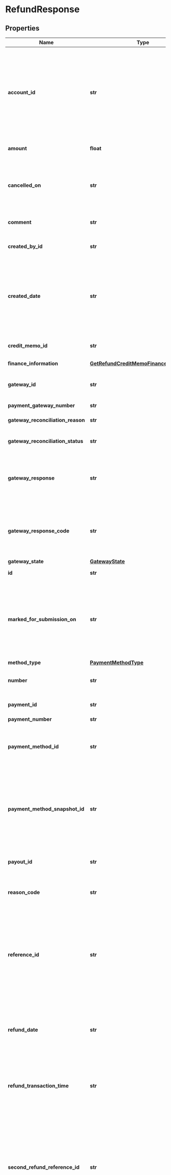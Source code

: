 # RefundResponse


## Properties

Name | Type | Description | Notes
------------ | ------------- | ------------- | -------------
**account_id** | **str** | The ID of the account associated with this refund. Zuora associates the refund automatically with the account from the associated payment or credit memo.  | [optional] 
**amount** | **float** | The total amount of the refund.  | [optional] 
**cancelled_on** | **str** | The date and time when the refund was cancelled, in &#x60;yyyy-mm-dd hh:mm:ss&#x60; format.  | [optional] 
**comment** | **str** | Comments about the refund.  | [optional] 
**created_by_id** | **str** | The ID of the Zuora user who created the refund.  | [optional] 
**created_date** | **str** | The date and time when the refund was created, in &#x60;yyyy-mm-dd hh:mm:ss&#x60; format. For example, 2017-03-01 15:31:10.  | [optional] 
**credit_memo_id** | **str** | The ID of the credit memo that is refunded.  | [optional] 
**finance_information** | [**GetRefundCreditMemoFinanceInformation**](GetRefundCreditMemoFinanceInformation.md) |  | [optional] 
**gateway_id** | **str** | The ID of the gateway instance that processes the refund.  | [optional] 
**payment_gateway_number** | **str** |  | [optional] 
**gateway_reconciliation_reason** | **str** | The reason of gateway reconciliation.  | [optional] 
**gateway_reconciliation_status** | **str** | The status of gateway reconciliation.  | [optional] 
**gateway_response** | **str** | The message returned from the payment gateway for the refund. This message is gateway-dependent.  | [optional] 
**gateway_response_code** | **str** | The code returned from the payment gateway for the refund. This code is gateway-dependent.  | [optional] 
**gateway_state** | [**GatewayState**](GatewayState.md) |  | [optional] 
**id** | **str** | The ID of the refund.  | [optional] 
**marked_for_submission_on** | **str** | The date and time when a refund was marked and waiting for batch submission to the payment process, in &#x60;yyyy-mm-dd hh:mm:ss&#x60; format.  | [optional] 
**method_type** | [**PaymentMethodType**](PaymentMethodType.md) |  | [optional] 
**number** | **str** | The unique identification number of the refund.  | [optional] 
**payment_id** | **str** | The ID of the payment that is refunded.  | [optional] 
**payment_number** | **str** |  | [optional] 
**payment_method_id** | **str** | The unique ID of the payment method that the customer used to make the refund.  | [optional] 
**payment_method_snapshot_id** | **str** | The unique ID of the payment method snapshot, which is a copy of the particular payment method used in a transaction.  | [optional] 
**payout_id** | **str** | The payout ID of the refund from the gateway side.  | [optional] 
**reason_code** | **str** | A code identifying the reason for the transaction.  | [optional] 
**reference_id** | **str** | The transaction ID returned by the payment gateway for an electronic refund. Use this field to reconcile refunds between your gateway and Zuora Payments.  | [optional] 
**refund_date** | **str** | The date when the refund takes effect, in &#x60;yyyy-mm-dd&#x60; format. For example, 2017-03-01.  | [optional] 
**refund_transaction_time** | **str** | The date and time when the refund was issued, in &#x60;yyyy-mm-dd hh:mm:ss&#x60; format.  | [optional] 
**second_refund_reference_id** | **str** | The transaction ID returned by the payment gateway if there is an additional transaction for the refund. Use this field to reconcile payments between your gateway and Zuora Payments.  | [optional] 
**settled_on** | **str** | The date and time when the refund was settled in the payment processor, in &#x60;yyyy-mm-dd hh:mm:ss&#x60; format. This field is used by the Spectrum gateway only and not applicable to other gateways.  | [optional] 
**soft_descriptor** | **str** | A payment gateway-specific field that maps Zuora to other gateways.  | [optional] 
**soft_descriptor_phone** | **str** | A payment gateway-specific field that maps Zuora to other gateways.  | [optional] 
**status** | [**RefundStatus**](RefundStatus.md) |  | [optional] 
**submitted_on** | **str** | The date and time when the refund was submitted, in &#x60;yyyy-mm-dd hh:mm:ss&#x60; format.  | [optional] 
**organization_label** | **str** |  | [optional] 
**type** | [**RefundType**](RefundType.md) |  | [optional] 
**refund_transaction_type** | [**RefundTransactionType**](RefundTransactionType.md) |  | [optional] 
**updated_by_id** | **str** | The ID of the Zuora user who last updated the refund.  | [optional] 
**updated_date** | **str** | The date and time when the refund was last updated, in &#x60;yyyy-mm-dd hh:mm:ss&#x60; format. For example, 2017-03-02 15:36:10.  | [optional] 
**write_off_results** | [**WriteOffResults**](WriteOffResults.md) |  | [optional] 
**process_id** | **str** | The Id of the process that handle the operation.  | [optional] 
**request_id** | **str** | Unique request identifier. If you need to contact us about a specific request, providing the request identifier will ensure the fastest possible resolution.  | [optional] 
**reasons** | [**List[FailedReason]**](FailedReason.md) |  | [optional] 
**success** | **bool** | Indicates whether the call succeeded.  | [optional] [default to True]

## Example

```python
from zuora_sdk.models.refund_response import RefundResponse

# TODO update the JSON string below
json = "{}"
# create an instance of RefundResponse from a JSON string
refund_response_instance = RefundResponse.from_json(json)
# print the JSON string representation of the object
print(RefundResponse.to_json())

# convert the object into a dict
refund_response_dict = refund_response_instance.to_dict()
# create an instance of RefundResponse from a dict
refund_response_from_dict = RefundResponse.from_dict(refund_response_dict)
```
[[Back to Model list]](../README.md#documentation-for-models) [[Back to API list]](../README.md#documentation-for-api-endpoints) [[Back to README]](../README.md)


